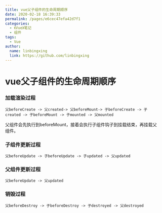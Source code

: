 ```yaml
---
title: vue父子组件的生命周期顺序
date: 2020-02-18 16:39:33
permalink: /pages/e6cec47efa42d7f1
categories:
  - 《Vue》笔记
  - 组件
tags:
  - Vue
author:
  name: linbingxing
  link: https://github.com/linbingxing
---
```

# vue父子组件的生命周期顺序

### 加载渲染过程

```repl
父beforeCreate -> 父created-> 父beforeMount-> 子beforeCreate -> 子created -> 子beforeMount -> 子mounted -> 父mounted
```

父组件会先执行到beforeMount，接着会执行子组件钩子到挂载结束，再挂载父组件。

### 子组件更新过程

```repl
父beforeUpdate -> 子beforeUpdate -> 子updated -> 父updated
```

### 父组件更新过程

```repl
父beforeUpdate -> 父updated
```

### 销毁过程

```repl
父beforeDestroy -> 子beforeDestroy -> 子destroyed -> 父destroyed
```
